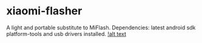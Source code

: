 # xiaomi-flasher
A light and portable substitute to MiFlash.
Dependencies: latest android sdk platform-tools and usb drivers installed.
[!alt text](https://i.ibb.co/kgXPZfX/New-Project.png)
